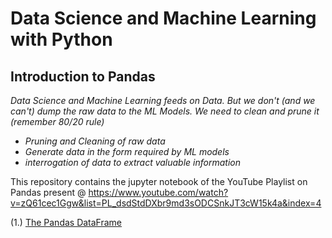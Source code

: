 # Data Science and Machine Learning with Python

## Introduction to Pandas

_Data Science and Machine Learning feeds on Data. But we don't (and we can't) dump the raw data to the ML Models. We need to clean and prune it (remember 80/20 rule)_

- _Pruning and Cleaning of raw data_
- _Generate data in the form required by ML models_
- _interrogation of data to extract valuable information_

This repository contains the jupyter notebook of the YouTube Playlist on Pandas present @ https://www.youtube.com/watch?v=zQ61cec1Ggw&list=PL_dsdStdDXbr9md3sODCSnkJT3cW15k4a&index=4

(1.) [The Pandas DataFrame](https://github.com/CodesBay/Python_Pandas_DataScience/tree/master/Pandas_DataFrame)
